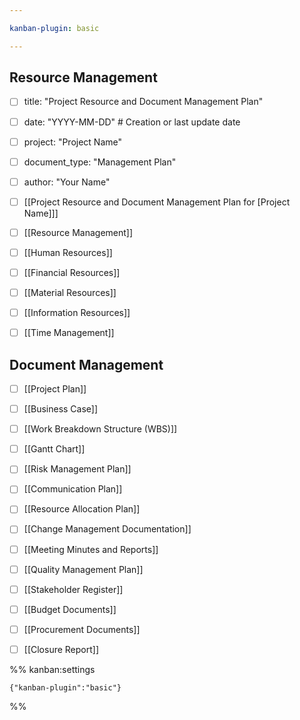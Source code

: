 ```yaml
---

kanban-plugin: basic

---
```


## Resource Management

- [ ] title: "Project Resource and Document Management Plan"
- [ ] date: "YYYY-MM-DD"  # Creation or last update date
- [ ] project: "Project Name"
- [ ] document_type: "Management Plan"
- [ ] author: "Your Name"
- [ ] [[Project Resource and Document Management Plan for [Project Name]]]
- [ ] [[Resource Management]]
- [ ] [[Human Resources]]
- [ ] [[Financial Resources]]
- [ ] [[Material Resources]]
- [ ] [[Information Resources]]
- [ ] [[Time Management]]


## Document Management

- [ ] [[Project Plan]]
- [ ] [[Business Case]]
- [ ] [[Work Breakdown Structure (WBS)]]
- [ ] [[Gantt Chart]]
- [ ] [[Risk Management Plan]]
- [ ] [[Communication Plan]]
- [ ] [[Resource Allocation Plan]]
- [ ] [[Change Management Documentation]]
- [ ] [[Meeting Minutes and Reports]]
- [ ] [[Quality Management Plan]]
- [ ] [[Stakeholder Register]]
- [ ] [[Budget Documents]]
- [ ] [[Procurement Documents]]
- [ ] [[Closure Report]]




%% kanban:settings
```
{"kanban-plugin":"basic"}
```
%%